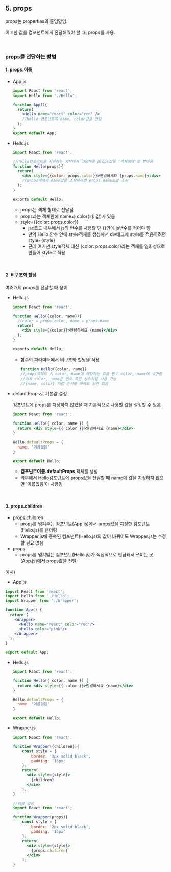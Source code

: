## 5. props

props는 properties의 줄임말임.

어떠한 값을 컴포넌트에게 전달해줘야 할 때, props를 사용.

<br>

### props를 전달하는 방법

#### 1. props.이름

- App.js

  ```jsx
  import React from 'react';
  import Hello from './Hello';
  
  function App(){
    return(
      <Hello name="react" color="red" />
      //Hello 컴포넌트에 name, color값을 전달
    );
  }
  export default App;
  ```

- Hello.js

  ```jsx
  import React from 'react';
  
  //Hello컴포넌트를 사용하는 외부에서 전달해준 props값을 '객체형태'로 받아옴
  function Hello(props){
    return(
      <div style={{color: props.color}}>안녕하세요 {props.name}</div>
      //props객체의 name값을 조회하려면 props.name으로 조회
    );
  }
  
  exports default Hello;
  ```

  - props는 객체 형태로 전달됨
  - props라는 객체안에 name과 color(키: 값)가 있음
  - style={{color: props.color}}
    - jsx코드 내부에서 js의 변수를 사용할 땐 {}안에 js변수를 적어야 함
    - 만약 Hello 함수 안에 style객체를 생성해서 div태그에 style를 적용하려면 style={style}
    - 근데 여기선 style객체 대신 {color: props.color}라는 객체를 일회성으로 만들어 style로 적용

<br>

#### 2. 비구조화 할당

여러개의 props를 전달할 때 용이

- Hello.js

  ```jsx
  import React from 'react';
  
  function Hello({color, name}){
    //color = props.color, name = props.name
    return(
      <div style={{color}}>안녕하세요 {name}</div>
    );
  }
  
  exports default Hello;
  ```

  - 함수의 파라미터에서 비구조화 할당을 적용

    ```jsx
    function Hello({color, name})
    //props객체의 키 color, name에 해당하는 값을 변수 color, name에 넣어줌
    //이제 color, name은 변수 혹은 상수처럼 사용 가능
    //{name, color} 처럼 순서를 바꿔도 상관 없음
    ```

- defaultProps로 기본값 설정

  컴포넌트에 props를 지정하지 않았을 때 기본적으로 사용할 값을 설정할 수 있음

  ```jsx
  import React from 'react';
  
  function Hello({ color, name }) {
    return <div style={{ color }}>안녕하세요 {name}</div>
  }
  
  Hello.defaultProps = {
    name: '이름없음'
  }
  
  export default Hello;
  ```

  - **컴포넌트이름.defaultProps** 객체를 생성
  - 외부에서 Hello컴포넌트에 props값을 전달할 때 name에 값을 지정하지 않으면 '이름없음'이 사용됨

<br>

#### 3. props.children

- props.children
  - props를 넘겨주는 컴포넌트(App.js)에서 props값을 지정한 컴포넌트(Hello.js)를 렌더링
  - Wrapper.js에 종속된 컴포넌트(Hello.js)의 값이 바뀌어도 Wrapper.js는 수정할 필요 없음
- props
  - props를 넘겨받는 컴포넌트(Hello.js)가 직접적으로 언급돼서 쓰이는 곳(App.js)에서 props값을 전달

예시)

-  App.js

  ```jsx
  import React from 'react';
  import Hello from './Hello';
  import Wrapper from './Wrapper';
  
  function App() {
    return (
      <Wrapper>
        <Hello name="react" color="red"/>
        <Hello color="pink"/>
      </Wrapper>
    );
  }
  
  export default App;
  ```

- Hello.js

  ```jsx
  import React from 'react';
  
  function Hello({ color, name }) {
    return <div style={{ color }}>안녕하세요 {name}</div>
  }
  
  Hello.defaultProps = {
    name: '이름없음'
  }
  
  export default Hello;
  ```

- Wrapper.js

  ```jsx
  import React from 'react';
  
  function Wrapper({children}){
      const style = {
          border: '2px solid black',
          padding: '16px'
      };
      return(
        <div style={style}>
          {children}  
        </div>
      );
  }
  ```

  ```jsx
  //위와 같음
  import React from 'react';
  
  function Wrapper(props){
      const style = {
          border: '2px solid black',
          padding: '16px'
      };
      return(
        <div style={style}>
          {props.children}  
        </div>
      );
  }
  ```

  